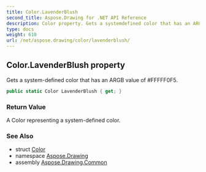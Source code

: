 ```yaml
---
title: Color.LavenderBlush
second_title: Aspose.Drawing for .NET API Reference
description: Color property. Gets a systemdefined color that has an ARGB value of FFFFF0F5
type: docs
weight: 610
url: /net/aspose.drawing/color/lavenderblush/
---
```

## Color.LavenderBlush property

Gets a system-defined color that has an ARGB value of #FFFFF0F5.

```csharp
public static Color LavenderBlush { get; }
```

### Return Value

A Color representing a system-defined color.

### See Also

* struct [Color](../)
* namespace [Aspose.Drawing](../../color/)
* assembly [Aspose.Drawing.Common](../../../)


